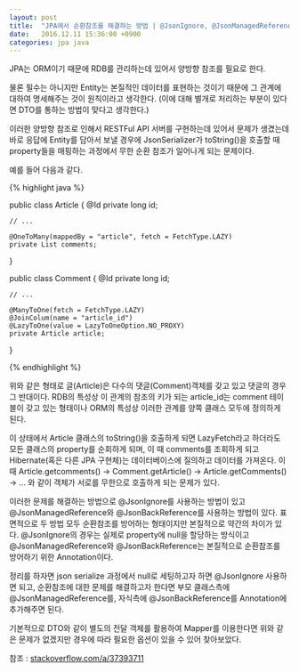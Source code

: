 ```yaml
---
layout: post
title:  "JPA에서 순환참조를 해결하는 방법 | @JsonIgnore, @JsonManagedReference, @JsonBackReference"
date:   2016.12.11 15:36:00 +0900
categories: jpa java
---
```

JPA는 ORM이기 때문에 RDB를 관리하는데 있어서 양방향 참조를 필요로 한다. 

물론 필수는 아니지만 Entity는 본질적인 데이터를 표현하는 것이기 때문에 그 관계에 대하여 명세해주는 것이 원칙이라고 생각한다. (이에 대해 별개로 처리하는 부분이 있다면 DTO를 통하는 방법이 맞다고 생각한다.) 

이러한 양방향 참조로 인해서 RESTFul API 서버를 구현하는데 있어서 문제가 생겼는데 바로 응답에 Entity를 담아서 보낼 경우에 JsonSerializer가 toString()을 호출할 때 property들을 매핑하는 과정에서 무한 순환 참조가 일어나게 되는 문제이다. 

예를 들어 다음과 같다.

{% highlight java %}

public class Article { 
    @Id private long id;
    
    // ...
     
    @OneToMany(mappedBy = "article", fetch = FetchType.LAZY)
    private List comments;
     
} 

public class Comment {
    @Id private long id;
    
    // ...
     
    @ManyToOne(fetch = FetchType.LAZY) 
    @JoinColum(name = "article_id") 
    @LazyToOne(value = LazyToOneOption.NO_PROXY) 
    private Article article;
}

{% endhighlight %}

위와 같은 형태로 글(Article)은 다수의 댓글(Comment)객체를 갖고 있고 댓글의 경우 그 반대이다. RDB의 특성상 이 관계의 참조의 키가 되는 article_id는 comment 테이블이 갖고 있는 형태이나 ORM의 특성상 이러한 관계를 양쪽 클래스 모두에 정의하게 된다.

이 상태에서 Article 클래스의 toString()을 호출하게 되면 LazyFetch라고 하더라도 모든 클래스의 property를 순회하게 되며, 이 때 comments를 조회하게 되고 Hibernate(혹은 다른 JPA 구현체)는 데이터베이스에 질의하고 데이터를 가져온다. 이 때 Article.getcomments() -> Comment.getArticle() -> Article.getComments() -> ... 와 같이 객체가 서로를 무한으로 호출하게 되는 문제가 있다. 

이러한 문제를 해결하는 방법으로 @JsonIgnore를 사용하는 방법이 있고 @JsonManagedReference와 @JsonBackReference를 사용하는 방법이 있다. 표면적으로 두 방법 모두 순환참조를 방어하는 형태이지만 본질적으로 약간의 차이가 있다. @JsonIgnore의 경우는 실제로 property에 null을 할당하는 방식이고 @JsonManagedReference와 @JsonBackReference는 본질적으로 순환참조를 방어하기 위한 Annotation이다. 

정리를 하자면 json serialize 과정에서 null로 세팅하고자 하면 @JsonIgnore 사용하면 되고, 순환참조에 대한 문제를 해결하고자 한다면 부모 클래스측에 @JsonManagedReference를, 자식측에 @JsonBackReference를 Annotation에 추가해주면 된다.

기본적으로 DTO와 같이 별도의 전달 객체를 활용하여 Mapper를 이용한다면 위와 같은 문제가 없겠지만 경우에 따라 필요한 옵션이 있을 수 있어 찾아보았다.


참조 : [stackoverflow.com/a/37393711][ref1]

[ref1]: http://stackoverflow.com/a/37393711
